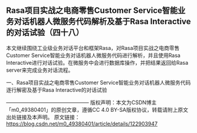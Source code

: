## Rasa项目实战之电商零售Customer Service智能业务对话机器人微服务代码解析及基于Rasa Interactive的对话试验（四十八）

本文继续围绕工业级业务对话平台和框架Rasa，对Rasa项目实战之电商零售Customer Service智能业务对话机器人微服务代码进行解析，并且使用Rasa Interactive进行对话试验。在微服务中会进行数据库操作，并把结果返回给Rasa server来完成业务对话流程。

一、Rasa项目实战之电商零售Customer Service智能业务对话机器人微服务代码逐行解密及基于Rasa Interactive的对话试验


————————————————
版权声明：本文为CSDN博主「m0_49380401」的原创文章，遵循CC 4.0 BY-SA版权协议，转载请附上原文出处链接及本声明。
原文链接：https://blog.csdn.net/m0_49380401/article/details/122903947
